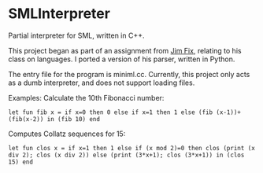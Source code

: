 # SMLInterpreter
Partial interpreter for SML, written in C++.

This project began as part of an assignment from [Jim Fix](http://people.reed.edu/~jimfix/), relating to his class on languages. I ported a version of his parser, written in Python. 

The entry file for the program is miniml.cc. Currently, this project only acts as a dumb interpreter, and does not support loading files. 

Examples:
Calculate the 10th Fibonacci number:
```
let fun fib x = if x=0 then 0 else if x=1 then 1 else (fib (x-1))+(fib(x-2)) in (fib 10) end
```

Computes Collatz sequences for 15:
```
let fun clos x = if x=1 then 1 else if (x mod 2)=0 then clos (print (x div 2); clos (x div 2)) else (print (3*x+1); clos (3*x+1)) in (clos 15) end
```

